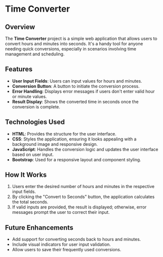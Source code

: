 
# Time Converter

## Overview

The **Time Converter** project is a simple web application that allows users to convert hours and minutes into seconds. It's a handy tool for anyone needing quick conversions, especially in scenarios involving time management and scheduling.

## Features

- **User Input Fields**: Users can input values for hours and minutes.
- **Conversion Button**: A button to initiate the conversion process.
- **Error Handling**: Displays error messages if users don't enter valid hour or minute values.
- **Result Display**: Shows the converted time in seconds once the conversion is complete.

## Technologies Used

- **HTML**: Provides the structure for the user interface.
- **CSS**: Styles the application, ensuring it looks appealing with a background image and responsive design.
- **JavaScript**: Handles the conversion logic and updates the user interface based on user input.
- **Bootstrap**: Used for a responsive layout and component styling.

## How It Works

1. Users enter the desired number of hours and minutes in the respective input fields.
2. By clicking the "Convert to Seconds" button, the application calculates the total seconds.
3. If valid inputs are provided, the result is displayed; otherwise, error messages prompt the user to correct their input.

## Future Enhancements

- Add support for converting seconds back to hours and minutes.
- Include visual indicators for user input validation.
- Allow users to save their frequently used conversions.